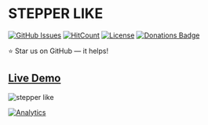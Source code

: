# STEPPER LIKE

[![GitHub Issues](https://img.shields.io/badge/contributions-welcome-brightgreen.svg?style=flat)](https://github.com/alikinvv/stepper-like/issues)  [![HitCount](http://hits.dwyl.com/alikinvv/stepper-like.svg)](http://hits.dwyl.com/alikinvv/stepper-like)  [![License](https://img.shields.io/badge/license-MIT-blue.svg)](https://opensource.org/licenses/MIT)  [![Donations Badge](https://yourdonation.rocks/images/badge.svg)](https://www.paypal.me/alikinvv)

:star: Star us on GitHub — it helps!

## [Live Demo](https://alikinvv.github.io/stepper-like/build/)

![stepper like](https://cdn.dribbble.com/users/1773016/screenshots/5742638/1.gif)

[![Analytics](https://ga-beacon.appspot.com/UA-31485994-5/stepper-like-repo)](https://github.com/alikinvv/stepper-like)
